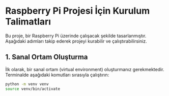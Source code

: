 # Raspberry Pi Projesi İçin Kurulum Talimatları

Bu proje, bir Raspberry Pi üzerinde çalışacak şekilde tasarlanmıştır. Aşağıdaki adımları takip ederek projeyi kurabilir ve çalıştırabilirsiniz.

## 1. Sanal Ortam Oluşturma

İlk olarak, bir sanal ortam (virtual environment) oluşturmanız gerekmektedir. Terminalde aşağıdaki komutları sırasıyla çalıştırın:

```bash
python -m venv venv
source venv/bin/activate


